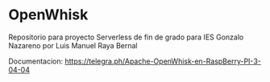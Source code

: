 # OpenWhisk
Repositorio para proyecto Serverless de fin de grado para IES Gonzalo Nazareno por Luis Manuel Raya Bernal 

Documentacion:
https://telegra.ph/Apache-OpenWhisk-en-RaspBerry-PI-3-04-04
